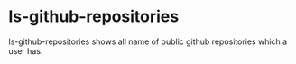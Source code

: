 # ls-github-repositories
ls-github-repositories shows all name of public github repositories which a user has.
